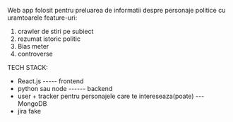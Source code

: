 Web app folosit pentru preluarea de informatii despre personaje politice cu uramtoarele feature-uri:

1. crawler de stiri pe subiect
2. rezumat istoric politic
3. Bias meter
4. controverse

TECH STACK:

- React.js ----- frontend
- python sau node ------ backend
- user + tracker pentru personajele care te intereseaza(poate) --- MongoDB
- jira fake
